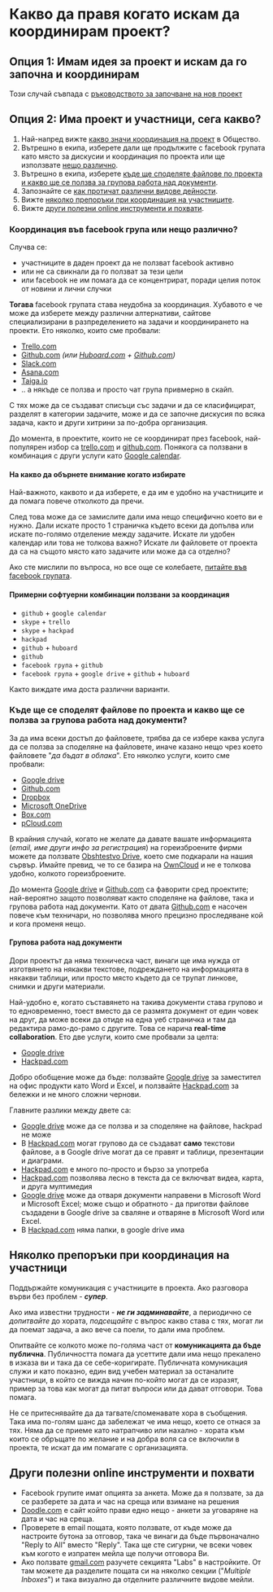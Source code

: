 # Какво да правя когато искам да координирам проект?

## Опция 1: Имам идея за проект и искам да го започна и координирам
Този случай съвпада с [ръководството за започване на нов проект](../projects/_new.md#readme)

## Опция 2: Има проект и участници, сега какво?
1. Най-напред вижте [какво значи координация на проект](../rules.md#o-coordinate) в Общество.
1. Вътрешно в екипа, изберете дали ще продължите с facebook групата като място за дискусии и координация по проекта или ще използвате [нещо различно](#o-pmsoftware).
1. Вътрешно в екипа, изберете [къде ще споделяте файлове по проекта и какво ще се ползва за групова работа над документи](#o-fileshare).
1. Запознайте се [как протичат различни видове дейности](../checklists.md).
1. Вижте [няколко препоръки при координация на участниците](#o-points).
1. Вижте [други полезни online инструменти и похвати](#o-otheruseful).

<a id="o-pmsoftware"></a>

### Координация във facebook група или нещо различно?
Случва се:
 - участниците в даден проект да не ползват facebook активно
 - или не са свикнали да го ползват за тези цели
 - или facebook не им помага да се концентрират, поради целия поток от новини и лични случки

**Тогава** facebook групата става неудобна за координация. Хубавото е че може да изберете между различни алтернативи, сайтове специализирани в разпределението на задачи и координирането на проекти. Ето няколко, които сме пробвали:

 - [Trello.com](https://trello.com)
 - [Github.com](https://github.com/) *(или [Huboard.com](https://huboard.com/) + [Github.com](https://github.com/))*
 - [Slack.com](http://slack.com/)
 - [Asana.com](http://asana.com/)
 - [Taiga.io](http://taiga.io/)
 - .. а някъде се ползва и просто чат група привмерно в скайп.

С тях може да се създават списъци със задачи и да се класифицират, разделят в категории задачите, може и да се започне дискусия по всяка задача, както и други хитрини за по-добра организация.

До момента, в проектите, които не се координират през facebook, най-популярен избор са [trello.com](https://github.com/) и [github.com](https://github.com/). Понякога са ползвани в комбинация с други услуги като [Google calendar](https://www.google.com/calendar/).

#### На какво да обърнете внимание когато избирате
Най-важното, каквото и да изберете, е да им е удобно на участниците и да помага повече отколкото да пречи.

След това може да се замислите дали има нещо специфично което ви е нужно. Дали искате просто 1 страничка където всеки да допълва или искате по-голямо отделение между задачите. Искате ли удобен календар или това не толкова важно? Искате ли файловете от проекта да са на същото място като задачите или може да са отделно?

Ако сте мислили по въпроса, но все още се колебаете, [питайте във facebook групата](https://www.facebook.com/groups/obshtestvo/).

#### Примерни софтуерни комбинации ползвани за координация

 - `github` + `google calendar`
 - `skype` + `trello`
 - `skype` + `hackpad`
 - `hackpad`
 - `github` + `huboard`
 - `github`
 - `facebook група` + `github`
 - `facebook група` + `google drive` + `github` + `huboard`

Както виждате има доста различни варианти.


<a id="o-fileshare"></a>

### Къде ще се споделят файлове по проекта и какво ще се ползва за групова работа над документи?
За да има всеки достъп до файловете, трябва да се избере каква услуга да се ползва за споделяне на файловете, иначе казано нещо чрез което файловете "*да бъдат в облака*". Ето няколко услуги, които сме пробвали:

 - [Google drive](https://drive.google.com/)
 - [Github.com](https://github.com/)
 - [Dropbox](https://www.dropbox.com/)
 - [Microsoft OneDrive](https://onedrive.live.com/about/auth/)
 - [Box.com](https://www.box.com/)
 - [pCloud.com](http://pcloud.com/)

В крайния случай, когато не желате да давате вашате информацията (*email, име други инфо за регистрация*) на гореизброените фирми можете да ползвате [Obshtestvo Drive](http://drive.obshtestvo.bg/), което сме подкарали на нашия сървър. Имайте превид, че то се базира на [OwnCloud](http://owncloud.org/) и не е толкова удобно, колкото гореизброените.

До момента [Google drive](https://drive.google.com/) и [Github.com](https://github.com/) са фаворити сред проектите; най-вероятно защото позволяват както споделяне на файлове, така и групова работа над документи. Като от двата [Github.com](https://github.com/) e насочен повече към техничари, но позволява много прецизно проследяване кой и кога променя нещо.

#### Групова работа над документи
Дори проектът да няма техническа част, винаги ще има нужда от изготвянето на някакви текстове, подреждането на информацията в някакви таблици, или просто място където да се трупат линкове, снимки и други материали.

Най-удобно е, когато съставянето на такива документи става групово и то едновременно, тоест вместо да се размята документ от един човек на друг, да може всеки да отиде на една уеб страничка и там да редактира рамо-до-рамо с другите. Това се нарича **real-time collaboration**. Ето две услуги, които сме пробвали за целта:

 - [Google drive](https://drive.google.com/)
 - [Hackpad.com](https://obshtestvo.hackpad.com/)

Добро обобщение може да бъде: ползвайте [Google drive](https://drive.google.com/) за заместител на офис продукти като Word и Excel, и ползвайте [Hackpad.com](https://obshtestvo.hackpad.com/) за бележки и не много сложни чернови.

Главните разлики между двете са:

 - [Google drive](https://drive.google.com/) може да се ползва и за споделяне на файлове, hackpad не може
 - В [Hackpad.com](https://obshtestvo.hackpad.com/) могат групово да се създават **само** текстови файлове, а в Google drive могат да се правят и таблици, презентации и диаграми.
 - [Hackpad.com](https://obshtestvo.hackpad.com/) е много по-просто и бързо за употреба 
 - [Hackpad.com](https://obshtestvo.hackpad.com/) позволява лесно в текста да се включват видеа, карта, и друга мултимедия
 - [Google drive](https://drive.google.com/) може да отваря документи направени в Microsoft Word и Microsoft Excel; може също и обратното - да приготви файлове създадени в Google drive за сваляне и отваряне в Micrоsoft Word или Excel.
 - В [Hackpad.com](https://obshtestvo.hackpad.com/) няма папки, в google drive има

<a id="o-points"></a>

## Няколко препоръки при координация на участници

Поддържайте комуникация с участниците в проекта. Ако разговора върви без проблем - ***супер***. 

Ако има известни трудности - ***не ги задминавайте***, а периодично се *допитвайте* до хората, *подсещайте* с въпрос какво става с тях, могат ли да поемат задача, а ако вече са поели, то дали има проблем.

Опитвайте се колкото може по-голяма част от **комуникацията да бъде публична**. Публичността помага да усеттите дали има нещо прекалено в изказа ви и така да се себе-коригирате. Публичната комуникация служи и като показно, един вид учебен материал за останалите участници, в който се вижда начин по-който могат да се изразят, пример за това как могат да питат въпроси или да дават отговори. Това помага.

Не се притеснявайте да да тагвате/споменавате хора в съобщения. Така има по-голям шанс да забележат че има нещо, което се отнася за тях. Няма да се приеме като натрапчиво или нахално - хората към които се обръщате по желание и на добра воля са се включили в проекта, те искат да им помагате с организацията.


<a id="o-otheruseful"></a>

## Други полезни online инструменти и похвати

 - Facebook групите имат опцията за анкета. Може да я ползвате, за да се разберете за дата и час на среща или взимане на решения
 - [Doodle.com](http://doodle.com/bg/) е сайт който прави едно нещо - анкети за уговаряне на дата и час на среща.
 - Проверете в email пощата, която ползвате, от къде може да настроите бутона за отговор, така че винаги да бъде първоначално "Reply to All" вместо "Reply". Така ще сте сигурни, че всеки човек към когото е изпратен мейла ще получи отговора Ви.
 - Ако ползвате [gmail.com](https://mail.google.com/) разучете секцията "Labs" в настройките. От там можете да разделите пощата си на няколко секции ("*Multiple Inboxes*") и така визуално да отделните различните видове мейли.